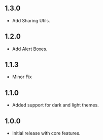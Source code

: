 ## 1.3.0

* Add Sharing Utils.

## 1.2.0

* Add Alert Boxes.

## 1.1.3

* Minor Fix

## 1.1.0

* Added support for dark and light themes.

## 1.0.0

* Initial release with core features.